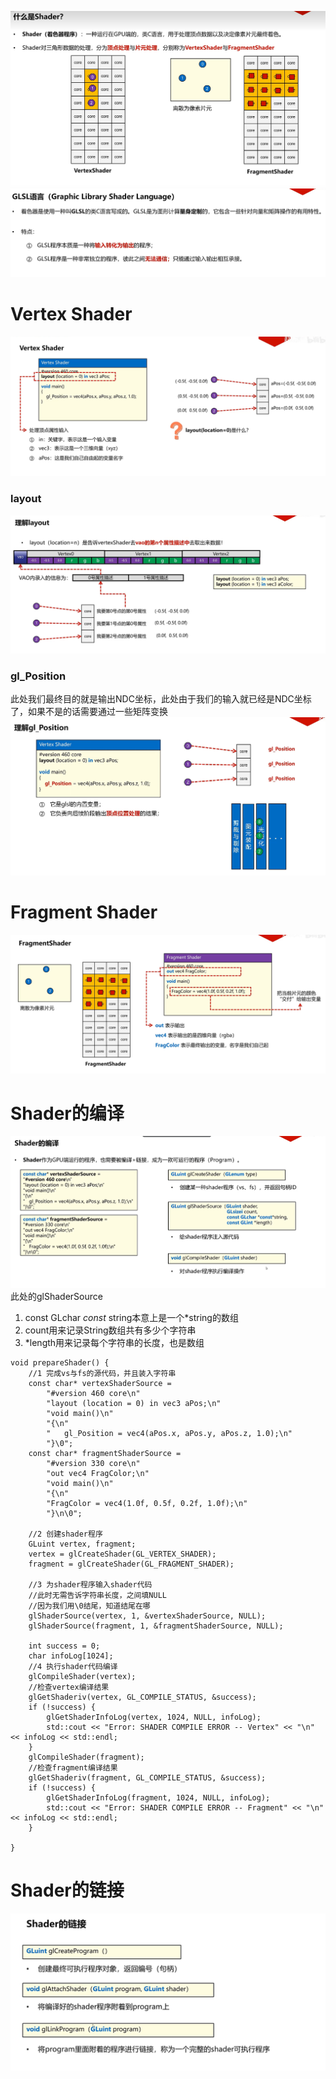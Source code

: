 ![输入图片说明](/imgs/2024-10-17/yqGCZeQ6aaO6VyUf.png)
![输入图片说明](/imgs/2024-10-17/naV9IKOS1UMOFebi.png)
# Vertex Shader
![输入图片说明](/imgs/2024-10-17/tnBG0s3bZiGZKoZ6.png)
### layout
![输入图片说明](/imgs/2024-10-17/XdjVYCXNYkkT1JIg.png)
### gl_Position
此处我们最终目的就是输出NDC坐标，此处由于我们的输入就已经是NDC坐标了，如果不是的话需要通过一些矩阵变换
![输入图片说明](/imgs/2024-10-17/sZt9j4e6kVbj5bgz.png)
# Fragment Shader
![输入图片说明](/imgs/2024-10-17/ZUnSyAWn1WHGSJ1q.png)
# Shader的编译
![输入图片说明](/imgs/2024-10-17/1ZoqeqyEmXG5gGWK.png)
此处的glShaderSource

 1. const GLchar *const* string本意上是一个*string的数组
 2. count用来记录String数组共有多少个字符串
 3. *length用来记录每个字符串的长度，也是数组
```
void prepareShader() {
    //1 完成vs与fs的源代码，并且装入字符串
    const char* vertexShaderSource =
        "#version 460 core\n"
        "layout (location = 0) in vec3 aPos;\n"
        "void main()\n"
        "{\n"
        "   gl_Position = vec4(aPos.x, aPos.y, aPos.z, 1.0);\n"
        "}\0";
    const char* fragmentShaderSource =
        "#version 330 core\n"
        "out vec4 FragColor;\n"
        "void main()\n"
        "{\n"
        "FragColor = vec4(1.0f, 0.5f, 0.2f, 1.0f);\n"
        "}\n\0";
        
    //2 创建shader程序
    GLuint vertex, fragment;
    vertex = glCreateShader(GL_VERTEX_SHADER);
    fragment = glCreateShader(GL_FRAGMENT_SHADER);
    
    //3 为shader程序输入shader代码
    //此时无需告诉字符串长度，之间填NULL
    //因为我们用\0结尾，知道结尾在哪
    glShaderSource(vertex, 1, &vertexShaderSource, NULL);
    glShaderSource(fragment, 1, &fragmentShaderSource, NULL);

    int success = 0;
    char infoLog[1024];
    //4 执行shader代码编译
    glCompileShader(vertex);
    //检查vertex编译结果
    glGetShaderiv(vertex, GL_COMPILE_STATUS, &success);
    if (!success) {
        glGetShaderInfoLog(vertex, 1024, NULL, infoLog);
        std::cout << "Error: SHADER COMPILE ERROR -- Vertex" << "\n" << infoLog << std::endl;
    }
    glCompileShader(fragment);
    //检查fragment编译结果
    glGetShaderiv(fragment, GL_COMPILE_STATUS, &success);
    if (!success) {
        glGetShaderInfoLog(fragment, 1024, NULL, infoLog);
        std::cout << "Error: SHADER COMPILE ERROR -- Fragment" << "\n" << infoLog << std::endl;
    }
    
}
```
# Shader的链接
![输入图片说明](/imgs/2024-10-17/8d8Uxlge27oOiS6M.png)

<!--stackedit_data:
eyJoaXN0b3J5IjpbLTEwNTk2NjU5NjAsLTg2Nzk4MzI0Niw0Mj
YxMTc4ODldfQ==
-->